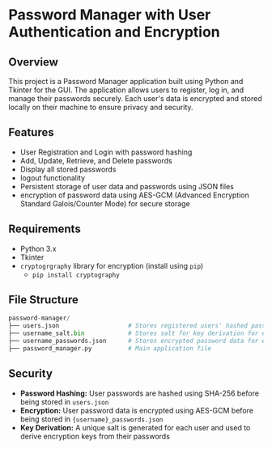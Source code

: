 # Password Manager with User Authentication and Encryption
 ## Overview
 This project is a Password Manager application built using Python and Tkinter for the GUI. The application allows users to register, log in, and manage their passwords securely. Each user's data is encrypted and stored locally on their machine to ensure privacy and security.

 ## Features
 - User Registration and Login with password hashing
 - Add, Update, Retrieve, and Delete passwords
 - Display all stored passwords
 - logout functionality
 - Persistent storage of user data and passwords using JSON files
 - encryption of password data using AES-GCM (Advanced Encryption Standard Galois/Counter Mode) for secure storage
   
## Requirements
- Python 3.x
- Tkinter
- `cryptogrgraphy` library for encryption (install using `pip`)
  - ```pip install cryptography```

## File Structure
```python
password-manager/
├── users.json                   # Stores registered users' hashed passwords
├── username_salt.bin            # Stores salt for key derivation for each user
├── username_passwords.json      # Stores encrypted password data for each user
├── password_manager.py          # Main application file
```
## Security
- **Password Hashing:** User passwords are hashed using SHA-256 before being stored in `users.json`
- **Encryption:** User password data is encrypted using AES-GCM before being stored in `{username}_passwords.json`
- **Key Derivation:** A unique salt is generated for each user and used to derive encryption keys from their passwords
